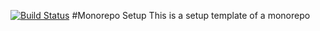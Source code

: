 [![Build Status](https://travis-ci.com/ManyJohn/monorepoSetup.svg?token=iBs1VuHzjnBNZt6tQnx2&branch=master)](https://travis-ci.com/ManyJohn/monorepoSetup)
#Monorepo Setup 
This is a setup template of a monorepo